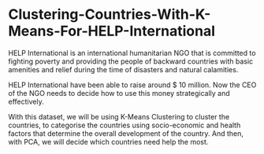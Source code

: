 # Clustering-Countries-With-K-Means-For-HELP-International
HELP International is an international humanitarian NGO that is committed to fighting poverty and providing the people of backward countries with basic amenities and relief during the time of disasters and natural calamities.

HELP International have been able to raise around $ 10 million. Now the CEO of the NGO needs to decide how to use this money strategically and effectively.

With this dataset, we will be using K-Means Clustering to cluster the countries, to categorise the countries using socio-economic and health factors that determine the overall development of the country. And then, with PCA, we will decide which countries need help the most.
